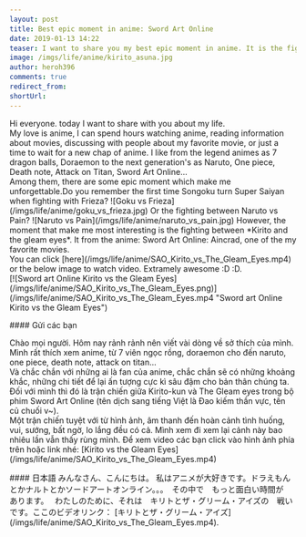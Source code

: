 ```yaml
---
layout: post
title: Best epic moment in anime: Sword Art Online
date: 2019-01-13 14:22
teaser: I want to share you my best epic moment in anime. It is the fighting between Kirito and The Gleam Eyes in anime: Sword Art Online (Aincrad part).
image: /imgs/life/anime/kirito_asuna.jpg
author: heroh396
comments: true
redirect_from:
shortUrl:
---
```


<p>
Hi everyone. today I want to share with you about my life.<br>
My love is anime, I can spend hours watching anime, reading information about
movies, discussing with people about my favorite movie, or just a time to wait
for a new chap of anime.  I like from the legend animes as 7 dragon balls,
Doraemon to the next generation's as Naruto, One piece, Death note, Attack on
Titan, Sword Art Online...<br>
Among them, there are some epic moment which make me unforgettable.Do you
remember the first time Songoku turn Super Saiyan when fighting with Frieza?
![Goku vs Frieza](/imgs/life/anime/goku_vs_frieza.jpg)
Or the fighting between Naruto vs Pain?
![Naruto vs Pain](/imgs/life/anime/naruto_vs_pain.jpg)
However, the moment that make me most interesting is the fighting between
*Kirito and the gleam eyes*. It from the anime: Sword Art Online: Aincrad, one
of the my favorite movies.<br>
You can click [here](/imgs/life/anime/SAO_Kirito_vs_The_Gleam_Eyes.mp4) or the
below image to watch video. Extramely awesome :D :D.<br>
[![Sword art Online Kirito vs the Gleam Eyes](/imgs/life/anime/SAO_Kirito_vs_The_Gleam_Eyes.png)](/imgs/life/anime/SAO_Kirito_vs_The_Gleam_Eyes.mp4 "Sword art Online Kirito vs the Gleam Eyes")
</p>
#### Gửi các bạn
<p>Chào mọi người. Hôm nay rảnh rảnh nên viết vài dòng về sở thích của mình.
Mình rất thích xem anime, từ 7 viên ngọc rồng, doraemon cho đến naruto, one
piece, death note, attack on titan...<br>
Và chắc chắn với những ai là fan của anime, chắc chắn sẽ có những khoảng khắc,
những chi tiết để lại ấn tượng cực kì sâu đậm cho bản thân chúng ta. Đối với
mình thì đó là trận chiến giữa Kirito-kun và The Gleam eyes trong bộ phim
Sword Art Online (tên dịch sang tiếng Việt là Đao kiếm thần vực, tên củ chuối
v~).<br>
Một trận chiến tuyệt với từ hình ảnh, âm thanh đến hoàn cảnh tình huống,
vui, sướng, bất ngờ, lo lắng đều có cả. Mình xem đi xem lại cảnh này bao nhiêu
lần vẫn thấy rùng mình. Để xem video các bạn click vào hình ảnh phía trên hoặc
link nhé:
[Kirito vs the Gleam Eyes](/imgs/life/anime/SAO_Kirito_vs_The_Gleam_Eyes.mp4)
</p>
#### 日本語
みんなさん、こんにちは。
私はアニメが大好きです。ドラえもんとかナルトとかソードアートオンライン。。。　その中で　もっと面白い時間が　あります。　
わたしのために、それは　キリトとザ・グリーム・アイズの　戦いです。ここのビデオリンク：
[キリトとザ・グリーム・アイズ](/imgs/life/anime/SAO_Kirito_vs_The_Gleam_Eyes.mp4).
